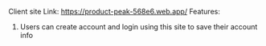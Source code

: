 Client site Link: https://product-peak-568e6.web.app/
Features: 
1. Users can create account and login using this site to save their account info